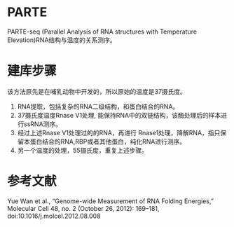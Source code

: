 # PARTE
PARTE-seq (Parallel Analysis of RNA structures with Temperature Elevation)RNA结构与温度的关系测序。

# 建库步骤
该方法原先是在哺乳动物中开发的，所以原始的温度是37摄氏度。
1. RNA提取，包括复杂的RNA二级结构，和蛋白结合的RNA。
2. 37摄氏度温度Rnase V1处理, 能保持RNA中的双链结构，该酶处理后的样本进行ssRNA测序。
3. 经过上述Rnase V1处理过的的RNA，再进行 Rnase1处理，降解RNA，指只保留本蛋白结合的RNA,RBP或者其他蛋白，纯化RNA进行测序。
4. 另一个温度的处理，55摄氏度，重复上述步骤。

# 参考文献

Yue Wan et al., “Genome-wide Measurement of RNA Folding Energies,” Molecular Cell 48, no. 2 (October 26, 2012): 169–181, doi:10.1016/j.molcel.2012.08.008  
